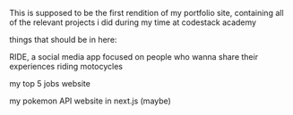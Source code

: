 This is supposed to be the first rendition of my portfolio site, containing all of the relevant projects i did during my time at codestack academy

things that should be in here:

RIDE, a social media app focused on people who wanna share their experiences riding motocycles

my top 5 jobs website

my pokemon API website in next.js (maybe)



